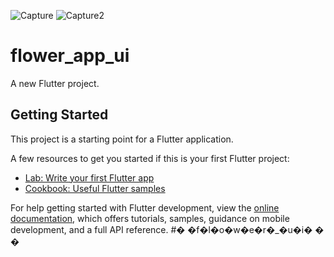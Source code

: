![Capture](https://user-images.githubusercontent.com/34332682/208740350-ef6c279c-c0ed-46dd-91ae-0120bd01e040.PNG)
![Capture2](https://user-images.githubusercontent.com/34332682/208740357-9050d2a9-0fa4-4113-ad35-364939470b63.PNG)
# flower_app_ui

A new Flutter project.

## Getting Started

This project is a starting point for a Flutter application.

A few resources to get you started if this is your first Flutter project:

- [Lab: Write your first Flutter app](https://docs.flutter.dev/get-started/codelab)
- [Cookbook: Useful Flutter samples](https://docs.flutter.dev/cookbook)

For help getting started with Flutter development, view the
[online documentation](https://docs.flutter.dev/), which offers tutorials,
samples, guidance on mobile development, and a full API reference.
#� �f�l�o�w�e�r�_�u�i�
�
�
